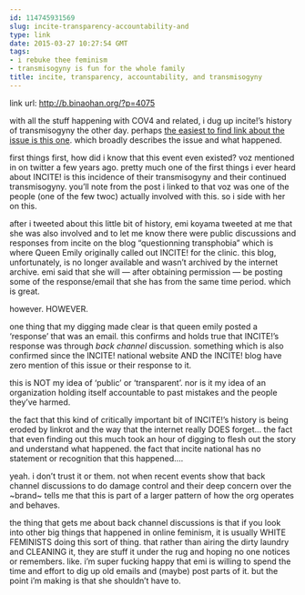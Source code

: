 ```yaml
---
id: 114745931569
slug: incite-transparency-accountability-and
type: link
date: 2015-03-27 10:27:54 GMT
tags:
- i rebuke thee feminism
- transmisogyny is fun for the whole family
title: incite, transparency, accountability, and transmisogyny
---
```

link url: http://b.binaohan.org/?p=4075

<p>with all the stuff happening with COV4 and related, i dug up incite!&rsquo;s history of transmisogyny the other day. perhaps <a href="http://jadedhippy.blogspot.ca/2009/06/incite-new-orleans-womens-health-clinic.html">the easiest to find link about the issue is this one</a>. which broadly describes the issue and what happened.</p>
<p>first things first, how did i know that this event even existed? voz mentioned in on twitter a few years ago. pretty much one of the first things i ever heard about INCITE! is this incidence of their transmisogyny and their continued transmisogyny. you&rsquo;ll note from the post i linked to that voz was one of the people (one of the few twoc) actually involved with this. so i side with her on this.</p>
<p>after i tweeted about this little bit of history, emi koyama tweeted at me that she was also involved and to let me know there were public discussions and responses from incite on the blog &ldquo;questionning transphobia&rdquo; which is where Queen Emily originally called out INCITE! for the clinic. this blog, unfortunately, is no longer available and wasn&rsquo;t archived by the internet archive. emi said that she will &mdash; after obtaining permission &mdash; be posting some of the response/email that she has from the same time period. which is great.</p>
<p>however. HOWEVER.</p>
<p>one thing that my digging made clear is that queen emily posted a &lsquo;response&rsquo; that was an email. this confirms and holds true that INCITE!&rsquo;s response was through <em>back channel</em> discussion. something which is also confirmed since the INCITE! national website AND the INCITE! blog have zero mention of this issue or their response to it.</p>
<p>this is NOT my idea of &lsquo;public&rsquo; or &lsquo;transparent&rsquo;. nor is it my idea of an organization holding itself accountable to past mistakes and the people they&rsquo;ve harmed.</p>
<p>the fact that this kind of critically important bit of INCITE!&rsquo;s history is being eroded by linkrot and the way that the internet really DOES forget&hellip; the fact that even finding out this much took an hour of digging to flesh out the story and understand what happened. the fact that incite national has no statement or recognition that this happened&hellip;.</p>
<p>yeah. i don&rsquo;t trust it or them. not when recent events show that back channel discussions to do damage control and their deep concern over the ~brand~ tells me that this is part of a larger pattern of how the org operates and behaves.</p>
<p>the thing that gets me about back channel discussions is that if you look into other big things that happened in online feminism, it is usually WHITE FEMINISTS doing this sort of thing. that rather than airing the dirty laundry and CLEANING it, they are stuff it under the rug and hoping no one notices or remembers. like. i&rsquo;m super fucking happy that emi is willing to spend the time and effort to dig up old emails and (maybe) post parts of it. but the point i&rsquo;m making is that she shouldn&rsquo;t have to.</p>
